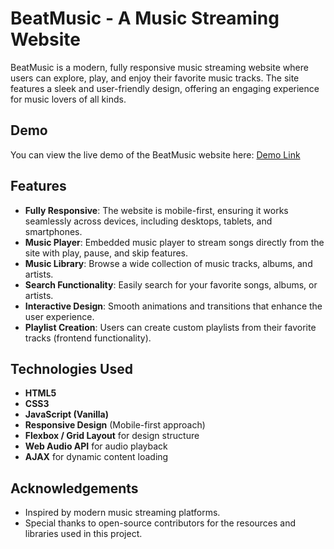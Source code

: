 # BeatMusic - A Music Streaming Website

BeatMusic is a modern, fully responsive music streaming website where users can explore, play, and enjoy their favorite music tracks. The site features a sleek and user-friendly design, offering an engaging experience for music lovers of all kinds.

## Demo

You can view the live demo of the BeatMusic website here: [Demo Link](https://beatmusic-pearl.vercel.app/)

## Features

- **Fully Responsive**: The website is mobile-first, ensuring it works seamlessly across devices, including desktops, tablets, and smartphones.
- **Music Player**: Embedded music player to stream songs directly from the site with play, pause, and skip features.
- **Music Library**: Browse a wide collection of music tracks, albums, and artists.
- **Search Functionality**: Easily search for your favorite songs, albums, or artists.
- **Interactive Design**: Smooth animations and transitions that enhance the user experience.
- **Playlist Creation**: Users can create custom playlists from their favorite tracks (frontend functionality).

## Technologies Used

- **HTML5**
- **CSS3**
- **JavaScript (Vanilla)**
- **Responsive Design** (Mobile-first approach)
- **Flexbox / Grid Layout** for design structure
- **Web Audio API** for audio playback
- **AJAX** for dynamic content loading

## Acknowledgements

- Inspired by modern music streaming platforms.
- Special thanks to open-source contributors for the resources and libraries used in this project.
